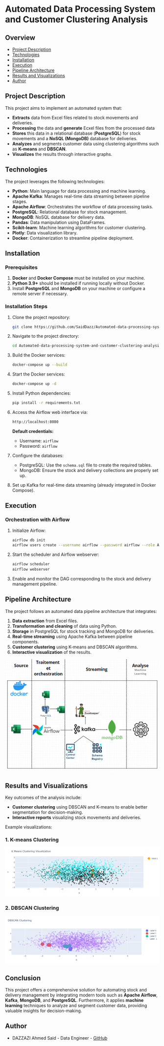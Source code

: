 # Automated Data Processing System and Customer Clustering Analysis

## Overview
- [Project Description](#project-description)
- [Technologies](#technologies)
- [Installation](#installation)
- [Execution](#execution)
- [Pipeline Architecture](#pipeline-architecture)
- [Results and Visualizations](#results-and-visualizations)
- [Author](#author)

## Project Description

This project aims to implement an automated system that:
- **Extracts** data from Excel files related to stock movements and deliveries.
- **Processing** the data and **generate** Ecxel files from the processed data
- **Stores** this data in a relational database (**PostgreSQL**) for stock movements and a **NoSQL (MongoDB)** database for deliveries.
- **Analyzes** and segments customer data using clustering algorithms such as **K-means** and **DBSCAN**.
- **Visualizes** the results through interactive graphs.

## Technologies

The project leverages the following technologies:

- **Python**: Main language for data processing and machine learning.
- **Apache Kafka**: Manages real-time data streaming between pipeline stages.
- **Apache Airflow**: Orchestrates the workflow of data processing tasks.
- **PostgreSQL**: Relational database for stock management.
- **MongoDB**: NoSQL database for delivery data.
- **Pandas**: Data manipulation using DataFrames.
- **Scikit-learn**: Machine learning algorithms for customer clustering.
- **Plotly**: Data visualization library.
- **Docker**: Containerization to streamline pipeline deployment.

## Installation

### Prerequisites

1. **Docker** and **Docker Compose** must be installed on your machine.
2. **Python 3.9+** should be installed if running locally without Docker.
3. Install **PostgreSQL** and **MongoDB** on your machine or configure a remote server if necessary.

### Installation Steps

1. Clone the project repository:
    ```bash
    git clone https://github.com/SaidDazz/Automated-data-processing-system-and-customer-clustering-analysis.git
    ```

2. Navigate to the project directory:
    ```bash
    cd Automated-data-processing-system-and-customer-clustering-analysis
    ```

3. Build the Docker services:
    ```bash
    docker-compose up --build
    ```

4. Start the Docker services:
    ```bash
    docker-compose up -d
    ```

5. Install Python dependencies:
    ```bash
    pip install -r requirements.txt
    ```

6. Access the Airflow web interface via:
    ```bash
    http://localhost:8080
    ```
    **Default credentials:**
    - Username: `airflow`
    - Password: `airflow`

7. Configure the databases:
    - PostgreSQL: Use the `schema.sql` file to create the required tables.
    - MongoDB: Ensure the stock and delivery collections are properly set up.

8. Set up Kafka for real-time data streaming (already integrated in Docker Compose).

## Execution

### Orchestration with Airflow

1. Initialize Airflow:
    ```bash
    airflow db init
    airflow users create --username airflow --password airflow --role Admin
    ```

2. Start the scheduler and Airflow webserver:
    ```bash
    airflow scheduler
    airflow webserver
    ```

3. Enable and monitor the DAG corresponding to the stock and delivery management pipeline.

## Pipeline Architecture

The project follows an automated data pipeline architecture that integrates:

1. **Data extraction** from Excel files.
2. **Transformation and cleaning** of data using Python.
3. **Storage** in PostgreSQL for stock tracking and MongoDB for deliveries.
4. **Real-time streaming** using Apache Kafka between pipeline components.
5. **Customer clustering** using K-means and DBSCAN algorithms.
6. **Interactive visualization** of the results.

![Architecture](images/Architecture.png)

## Results and Visualizations

Key outcomes of the analysis include:

- **Customer clustering** using DBSCAN and K-means to enable better segmentation for decision-making.
- **Interactive reports** visualizing stock movements and deliveries.

Example visualizations:

### 1. K-means Clustering
![K-means Clustering](images/K-Means_Clustering.png)

### 2. DBSCAN Clustering
![Customer Distribution by Country](images/DBSCAN_Clustering.png)

## Conclusion

This project offers a comprehensive solution for automating stock and delivery management by integrating modern tools such as **Apache Airflow**, **Kafka**, **MongoDB**, and **PostgreSQL**. Furthermore, it applies **machine learning** techniques to analyze and segment customer data, providing valuable insights for decision-making.

## Author
- DAZZAZI Ahmed Said - Data Engineer - [GitHub](https://github.com/SaidDazz)
